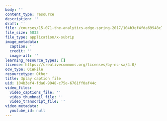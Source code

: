 ```yaml
---
body: ''
content_type: resource
description: ''
draft: ''
file: /courses/15-071-the-analytics-edge-spring-2017/104b3ef4fda69948c75e6761ff0af44c_6m39f8lDONs.srt
file_size: 5833
file_type: application/x-subrip
image_metadata:
  caption: ''
  credit: ''
  image-alt: ''
learning_resource_types: []
license: https://creativecommons.org/licenses/by-nc-sa/4.0/
ocw_type: OCWFile
resourcetype: Other
title: 3play caption file
uid: 104b3ef4-fda6-9948-c75e-6761ff0af44c
video_files:
  video_captions_file: ''
  video_thumbnail_file: ''
  video_transcript_file: ''
video_metadata:
  youtube_id: null
---
```

